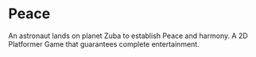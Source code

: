 # Peace
An astronaut lands on planet Zuba to establish Peace and harmony. A 2D Platformer Game that guarantees complete entertainment.
